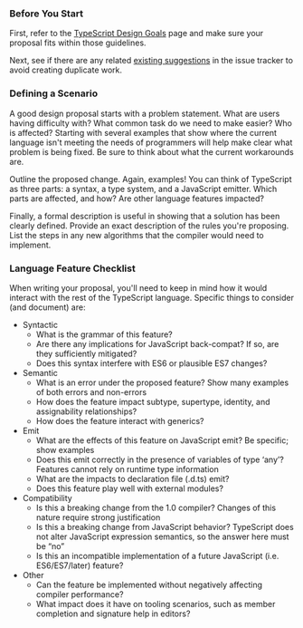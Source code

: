 ### Before You Start
First, refer to the [TypeScript Design Goals](https://github.com/Microsoft/TypeScript/wiki/TypeScript-Design-Goals) page and make sure your proposal fits within those guidelines.

Next, see if there are any related [existing suggestions](https://github.com/Microsoft/TypeScript/issues?utf8=%E2%9C%93&q=is%3Aissue%20is%3Aopen%20label%3Asuggestion) in the issue tracker to avoid creating duplicate work.

### Defining a Scenario
A good design proposal starts with a problem statement. What are users having difficulty with? What common task do we need to make easier? Who is affected? Starting with several examples that show where the current language isn't meeting the needs of programmers will help make clear what problem is being fixed. Be sure to think about what the current workarounds are.

Outline the proposed change. Again, examples! You can think of TypeScript as three parts: a syntax, a type system, and a JavaScript emitter. Which parts are affected, and how? Are other language features impacted?

Finally, a formal description is useful in showing that a solution has been clearly defined. Provide an exact description of the rules you're proposing. List the steps in any new algorithms that the compiler would need to implement.

### Language Feature Checklist
When writing your proposal, you'll need to keep in mind how it would interact with the rest of the TypeScript language. Specific things to consider (and document) are:
 * Syntactic
   * What is the grammar of this feature?
   * Are there any implications for JavaScript back-compat? If so, are they sufficiently mitigated?
   * Does this syntax interfere with ES6 or plausible ES7 changes?
 * Semantic
   * What is an error under the proposed feature? Show many examples of both errors and non-errors
   * How does the feature impact subtype, supertype, identity, and assignability relationships?
   * How does the feature interact with generics?
 * Emit
   * What are the effects of this feature on JavaScript emit? Be specific; show examples
   * Does this emit correctly in the presence of variables of type ‘any’? Features cannot rely on runtime type information
   * What are the impacts to declaration file (.d.ts) emit?
   * Does this feature play well with external modules?
 * Compatibility
   * Is this a breaking change from the 1.0 compiler? Changes of this nature require strong justification
   * Is this a breaking change from JavaScript behavior? TypeScript does not alter JavaScript expression semantics, so the answer here must be “no”
   * Is this an incompatible implementation of a future JavaScript (i.e. ES6/ES7/later) feature?
 * Other
   * Can the feature be implemented without negatively affecting compiler performance?
   * What impact does it have on tooling scenarios, such as member completion and signature help in editors?
